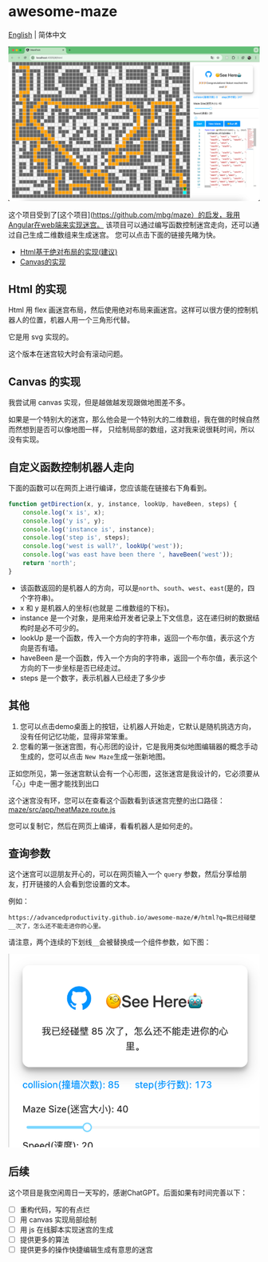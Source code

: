 # awesome-maze

[English](./README.md) | 简体中文

<img src="images/img.png">

这个项目受到了[这个项目](https://github.com/mbg/maze）的启发，我用Angular在web端来实现迷宫。
该项目可以通过编写函数控制迷宫走向，还可以通过自己生成二维数组来生成迷宫。
您可以点击下面的链接先睹为快。

- [Html基于绝对布局的实现(建议)](https://advancedproductivity.github.io/awesome-maze/#/html)
- [Canvas的实现](https://advancedproductivity.github.io/awesome-maze/#/canvas)

## Html 的实现
 Html 用 flex 画迷宫布局，然后使用绝对布局来画迷宫。这样可以很方便的控制机器人的位置，机器人用一个三角形代替。
 
它是用 svg 实现的。

这个版本在迷宫较大时会有滚动问题。

## Canvas 的实现

我尝试用 canvas 实现，但是越做越发现跟做地图差不多。

如果是一个特别大的迷宫，那么他会是一个特别大的二维数组，我在做的时候自然而然想到是否可以像地图一样，
只绘制局部的数组，这对我来说很耗时间，所以没有实现。

## 自定义函数控制机器人走向

下面的函数可以在网页上进行编译，您应该能在链接右下角看到。

```js
function getDirection(x, y, instance, lookUp, haveBeen, steps) {
    console.log('x is', x);
    console.log('y is', y);
    console.log('instance is', instance);
    console.log('step is', steps);
    console.log('west is wall?', lookUp('west'));
    console.log('was east have been there ', haveBeen('west'));
    return 'north';
}
```

- 该函数返回的是机器人的方向，可以是`north`、`south`、`west`、`east`(是的，四个字符串)。
- x 和 y 是机器人的坐标(也就是 二维数组的下标)。
- instance 是一个对象，是用来给开发者记录上下文信息，这在递归树的数据结构时是必不可少的。
- lookUp 是一个函数，传入一个方向的字符串，返回一个布尔值，表示这个方向是否有墙。
- haveBeen 是一个函数，传入一个方向的字符串，返回一个布尔值，表示这个方向的下一步坐标是否已经走过。
- steps 是一个数字，表示机器人已经走了多少步

## 其他
1. 您可以点击demo桌面上的按钮，让机器人开始走，它默认是随机挑选方向，没有任何记忆功能，显得非常笨重。
2. 您看的第一张迷宫图，有心形团的设计，它是我用类似地图编辑器的概念手动生成的，您可以点击 `New Maze`生成一张新地图。


正如您所见，第一张迷宫默认会有一个心形图，这张迷宫是我设计的，它必须要从「心」中走一圈才能找到出口

这个迷宫没有环，您可以在查看这个函数看到该迷宫完整的出口路径：[maze/src/app/heatMaze.route.js](https://github.com/AdvancedProductivity/maze-training-ground/blob/d4684524ca0cf4a7d16f9d5d703f96d33b09457a/maze/src/app/heatMaze.route.js)

您可以复制它，然后在网页上编译，看看机器人是如何走的。

## 查询参数

这个迷宫可以逗朋友开心的，可以在网页输入一个 `query` 参数，然后分享给朋友，打开链接的人会看到您设置的文本。

例如：
```shell
https://advancedproductivity.github.io/awesome-maze/#/html?q=我已经碰壁__次了，怎么还不能走进你的心里。
```

请注意，两个连续的下划线`__`会被替换成一个组件参数，如下图：


<img src="images/img_1.png">


## 后续

这个项目是我空闲周日一天写的，感谢ChatGPT。后面如果有时间完善以下：

- [ ] 重构代码，写的有点烂
- [ ] 用 canvas 实现局部绘制
- [ ] 用 js 在线脚本实现迷宫的生成
- [ ] 提供更多的算法
- [ ] 提供更多的操作快捷编辑生成有意思的迷宫
